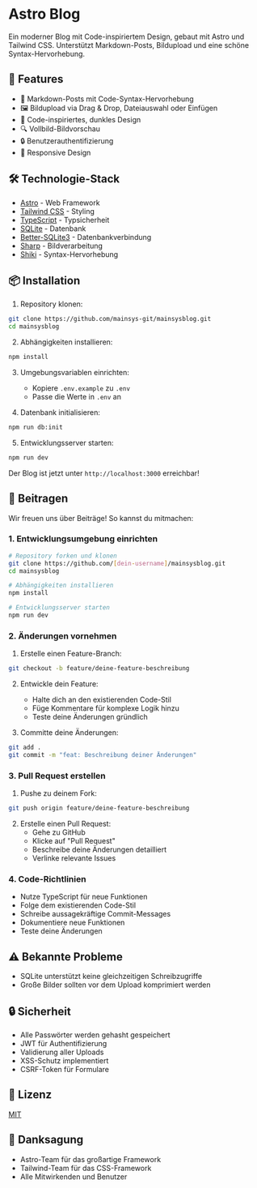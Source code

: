 # Astro Blog

Ein moderner Blog mit Code-inspiriertem Design, gebaut mit Astro und Tailwind CSS. Unterstützt Markdown-Posts, Bildupload und eine schöne Syntax-Hervorhebung.

## 🚀 Features

- 📝 Markdown-Posts mit Code-Syntax-Hervorhebung
- 🖼️ Bildupload via Drag & Drop, Dateiauswahl oder Einfügen
- 🎨 Code-inspiriertes, dunkles Design
- 🔍 Vollbild-Bildvorschau
- 🔒 Benutzerauthentifizierung
- 📱 Responsive Design

## 🛠️ Technologie-Stack

- [Astro](https://astro.build) - Web Framework
- [Tailwind CSS](https://tailwindcss.com) - Styling
- [TypeScript](https://www.typescriptlang.org) - Typsicherheit
- [SQLite](https://www.sqlite.org) - Datenbank
- [Better-SQLite3](https://github.com/WiseLibs/better-sqlite3) - Datenbankverbindung
- [Sharp](https://sharp.pixelplumbing.com) - Bildverarbeitung
- [Shiki](https://shiki.matsu.io) - Syntax-Hervorhebung

## 📦 Installation

1. Repository klonen:
```bash
git clone https://github.com/mainsys-git/mainsysblog.git
cd mainsysblog
```

2. Abhängigkeiten installieren:
```bash
npm install
```

3. Umgebungsvariablen einrichten:
   - Kopiere `.env.example` zu `.env`
   - Passe die Werte in `.env` an

4. Datenbank initialisieren:
```bash
npm run db:init
```

5. Entwicklungsserver starten:
```bash
npm run dev
```

Der Blog ist jetzt unter `http://localhost:3000` erreichbar!

## 🤝 Beitragen

Wir freuen uns über Beiträge! So kannst du mitmachen:

### 1. Entwicklungsumgebung einrichten

```bash
# Repository forken und klonen
git clone https://github.com/[dein-username]/mainsysblog.git
cd mainsysblog

# Abhängigkeiten installieren
npm install

# Entwicklungsserver starten
npm run dev
```

### 2. Änderungen vornehmen

1. Erstelle einen Feature-Branch:
```bash
git checkout -b feature/deine-feature-beschreibung
```

2. Entwickle dein Feature:
   - Halte dich an den existierenden Code-Stil
   - Füge Kommentare für komplexe Logik hinzu
   - Teste deine Änderungen gründlich

3. Committe deine Änderungen:
```bash
git add .
git commit -m "feat: Beschreibung deiner Änderungen"
```

### 3. Pull Request erstellen

1. Pushe zu deinem Fork:
```bash
git push origin feature/deine-feature-beschreibung
```

2. Erstelle einen Pull Request:
   - Gehe zu GitHub
   - Klicke auf "Pull Request"
   - Beschreibe deine Änderungen detailliert
   - Verlinke relevante Issues

### 4. Code-Richtlinien

- Nutze TypeScript für neue Funktionen
- Folge dem existierenden Code-Stil
- Schreibe aussagekräftige Commit-Messages
- Dokumentiere neue Funktionen
- Teste deine Änderungen

## ⚠️ Bekannte Probleme

- SQLite unterstützt keine gleichzeitigen Schreibzugriffe
- Große Bilder sollten vor dem Upload komprimiert werden

## 🔒 Sicherheit

- Alle Passwörter werden gehasht gespeichert
- JWT für Authentifizierung
- Validierung aller Uploads
- XSS-Schutz implementiert
- CSRF-Token für Formulare

## 📝 Lizenz

[MIT](LICENSE)

## 🙏 Danksagung

- Astro-Team für das großartige Framework
- Tailwind-Team für das CSS-Framework
- Alle Mitwirkenden und Benutzer
